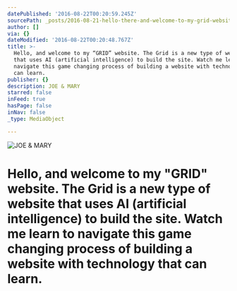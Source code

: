```yaml
---
datePublished: '2016-08-22T00:20:59.245Z'
sourcePath: _posts/2016-08-21-hello-there-and-welcome-to-my-grid-website-the-grid-is-a.md
author: []
via: {}
dateModified: '2016-08-22T00:20:48.767Z'
title: >-
  Hello, and welcome to my “GRID” website. The Grid is a new type of website
  that uses AI (artificial intelligence) to build the site. Watch me learn to
  navigate this game changing process of building a website with technology that
  can learn.
publisher: {}
description: JOE & MARY
starred: false
inFeed: true
hasPage: false
inNav: false
_type: MediaObject

---
```

![JOE & MARY](https://the-grid-user-content.s3-us-west-2.amazonaws.com/a221b582-6189-4f17-99ed-30b14fc24516.jpg)

# Hello, and welcome to my "GRID" website. The Grid is a new type of website that uses AI (artificial intelligence) to build the site. Watch me learn to navigate this game changing process of building a website with technology that can learn.